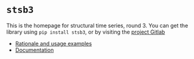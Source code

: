 # `stsb3`

This is the homepage for structural time series, round 3.
You can get the library using `pip install stsb3`, or by visiting the 
[project Gitlab](https://gitlab.com/drdewhurst/stsb3)

+ [Rationale and usage examples](https://gitlab.com/drdewhurst/stsb3/-/blob/develop/example/walkthrough.md)
+ [Documentation](./docs)